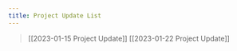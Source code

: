 ```yaml
---
title: Project Update List
---
```


> [[2023-01-15 Project Update]]
> [[2023-01-22 Project Update]]
> 